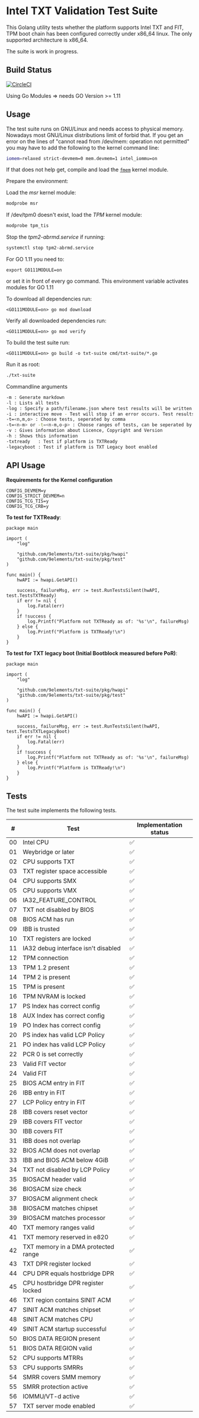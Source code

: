 Intel TXT Validation Test Suite
===============================

This Golang utility tests whether the platform supports Intel TXT and FIT, TPM
boot chain has been configured correctly under x86_64 linux.
The only supported architecture is x86_64.

The suite is work in progress.

Build Status
-----------
[![CircleCI](https://circleci.com/gh/9elements/txt-suite.svg?style=svg)](https://circleci.com/gh/9elements/txt-suite)


Using Go Modules => needs GO Version >= 1.11

Usage
-----

The test suite runs on GNU/Linux and needs access to physical memory. Nowadays
most GNU/Linux distributions limit of forbid that. If you get an error on the
lines of "cannot read from /dev/mem: operation not permitted" you may have to
add the following to the kernel command line:

```bash
iomem=relaxed strict-devmem=0 mem.devmem=1 intel_iommu=on
```

If that does not help get, compile and load the
[`fmem`](https://github.com/9elements/fmem) kernel module.

Prepare the environment:

Load the *msr* kernel module:
```bash
modprobe msr
```

If /dev/tpm0 doesn't exist, load the *TPM* kernel module:
```bash
modprobe tpm_tis
```

Stop the *tpm2-abrmd.service* if running:
```bash
systemctl stop tpm2-abrmd.service
```

For GO 1.11 you need to:
```
export GO111MODULE=on
```
or set it in front of every go command.
This environment variable activates modules for GO 1.11


To download all dependencies run:
```
<GO111MODULE=on> go mod download
```

Verify all downloaded dependencies run:
```
<GO111MODULE=on> go mod verify
```

To build the test suite run:

```
<GO111MODULE=on> go build -o txt-suite cmd/txt-suite/*.go
```

Run it as root:

```bash
./txt-suite
```

Commandline arguments
```bash
-m : Generate markdown
-l : Lists all tests
-log : Specify a path/filename.json where test results will be written (only in combination with test enforcing (-i option))
-i : interactive move - Test will stop if an error occurs. Test results will be written to test_log.json
-t=<n,m,o> : Choose tests, seperated by comma
-t=<n-m> or -t=<n-m,o-p> : Choose ranges of tests, can be seperated by comma
-v : Gives information about Licence, Copyright and Version
-h : Shows this information
-txtready   : Test if platform is TXTReady
-legacyboot : Test if platform is TXT Legacy boot enabled
```

API Usage
---------

**Requirements for the Kernel configuration**

```
CONFIG_DEVMEM=y
CONFIG_STRICT_DEVMEM=n
CONFIG_TCG_TIS=y
CONFIG_TCG_CRB=y
```

**To test for TXTReady**:

```
package main

import (
	"log"

	"github.com/9elements/txt-suite/pkg/hwapi"
	"github.com/9elements/txt-suite/pkg/test"
)

func main() {
	hwAPI := hwapi.GetAPI()

	success, failureMsg, err := test.RunTestsSilent(hwAPI, test.TestsTXTReady)
	if err != nil {
		log.Fatal(err)
	}
	if !success {
		log.Printf("Platform not TXTReady as of: '%s'\n", failureMsg)
	} else {
		log.Printf("Platform is TXTReady!\n")
	}
}
```


**To test for TXT legacy boot (Initial Bootblock measured before PoR)**:

```
package main

import (
	"log"

	"github.com/9elements/txt-suite/pkg/hwapi"
	"github.com/9elements/txt-suite/pkg/test"
)

func main() {
	hwAPI := hwapi.GetAPI()

	success, failureMsg, err := test.RunTestsSilent(hwAPI, test.TestsTXTLegacyBoot)
	if err != nil {
		log.Fatal(err)
	}
	if !success {
		log.Printf("Platform not TXTReady as of: '%s'\n", failureMsg)
	} else {
		log.Printf("Platform is TXTReady!\n")
	}
}
```

Tests
-----

The test suite implements the following tests.

|  # | Test                                             | Implementation status  |
| -- | ------------------------------------------------ | ---------------------- |
| 00 | Intel CPU                                        | :white_check_mark:     |
| 01 | Weybridge or later                               | :white_check_mark:     |
| 02 | CPU supports TXT                                 | :white_check_mark:     |
| 03 | TXT register space accessible                    | :white_check_mark:     |
| 04 | CPU supports SMX                                 | :white_check_mark:     |
| 05 | CPU supports VMX                                 | :white_check_mark:     |
| 06 | IA32_FEATURE_CONTROL                             | :white_check_mark:     |
| 07 | TXT not disabled by BIOS                         | :white_check_mark:     |
| 08 | BIOS ACM has run                                 | :white_check_mark:     |
| 09 | IBB is trusted                                   | :white_check_mark:     |
| 10 | TXT registers are locked                         | :white_check_mark:     |
| 11 | IA32 debug interface isn't disabled              | :white_check_mark:     |
| 12 | TPM connection                                   | :white_check_mark:     |
| 13 | TPM 1.2 present                                  | :white_check_mark:     |
| 14 | TPM 2 is present                                 | :white_check_mark:     |
| 15 | TPM is present                                   | :white_check_mark:     |
| 16 | TPM NVRAM is locked                              | :white_check_mark:     |
| 17 | PS Index has correct config                      | :white_check_mark:     |
| 18 | AUX Index has correct config                     | :white_check_mark:     |
| 19 | PO Index has correct config                      | :white_check_mark:     |
| 20 | PS index has valid LCP Policy                    | :white_check_mark:     |
| 21 | PO index has valid LCP Policy                    | :white_check_mark:     |
| 22 | PCR 0 is set correctly                           | :white_check_mark:     |
| 23 | Valid FIT vector                                 | :white_check_mark:     |
| 24 | Valid FIT                                        | :white_check_mark:     |
| 25 | BIOS ACM entry in FIT                            | :white_check_mark:     |
| 26 | IBB entry in FIT                                 | :white_check_mark:     |
| 27 | LCP Policy entry in FIT                          | :white_check_mark:     |
| 28 | IBB covers reset vector                          | :white_check_mark:     |
| 29 | IBB covers FIT vector                            | :white_check_mark:     |
| 30 | IBB covers FIT                                   | :white_check_mark:     |
| 31 | IBB does not overlap                             | :white_check_mark:     |
| 32 | BIOS ACM does not overlap                        | :white_check_mark:     |
| 33 | IBB and BIOS ACM below 4GiB                      | :white_check_mark:     |
| 34 | TXT not disabled by LCP Policy                   | :white_check_mark:     |
| 35 | BIOSACM header valid                             | :white_check_mark:     |
| 36 | BIOSACM size check                               | :white_check_mark:     |
| 37 | BIOSACM alignment check                          | :white_check_mark:     |
| 38 | BIOSACM matches chipset                          | :white_check_mark:     |
| 39 | BIOSACM matches processor                        | :white_check_mark:     |
| 40 | TXT memory ranges valid                          | :white_check_mark:     |
| 41 | TXT memory reserved in e820                      | :white_check_mark:     |
| 42 | TXT memory in a DMA protected range              | :white_check_mark:     |
| 43 | TXT DPR register locked                          | :white_check_mark:     |
| 44 | CPU DPR equals hostbridge DPR                    | :white_check_mark:     |
| 45 | CPU hostbridge DPR register locked               | :white_check_mark:     |
| 46 | TXT region contains SINIT ACM                    | :white_check_mark:     |
| 47 | SINIT ACM matches chipset                        | :white_check_mark:     |
| 48 | SINIT ACM matches CPU                            | :white_check_mark:     |
| 49 | SINIT ACM startup successful                     | :white_check_mark:     |
| 50 | BIOS DATA REGION present                         | :white_check_mark:     |
| 51 | BIOS DATA REGION valid                           | :white_check_mark:     |
| 52 | CPU supports MTRRs                               | :white_check_mark:     |
| 53 | CPU supports SMRRs                               | :white_check_mark:     |
| 54 | SMRR covers SMM memory                           | :white_check_mark:     |
| 55 | SMRR protection active                           | :white_check_mark:     |
| 56 | IOMMU/VT-d active                                | :white_check_mark:     |
| 57 | TXT server mode enabled                          | :white_check_mark:     |
